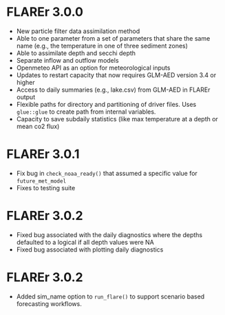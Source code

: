 # FLAREr 3.0.0

* New particle filter data assimilation method
* Able to one parameter from a set of parameters that share the same name (e.g., the temperature in one of three sediment zones)
* Able to assimilate depth and secchi depth
* Separate inflow and outflow models
* Openmeteo API as an option for meteorological inputs
* Updates to restart capacity that now requires GLM-AED version 3.4 or higher
* Access to daily summaries (e.g., lake.csv) from GLM-AED in FLAREr output
* Flexible paths for directory and partitioning of driver files.  Uses `glue::glue` to create path from internal variables.
* Capacity to save subdaily statistics (like max temperature at a depth or mean co2 flux)

# FLAREr 3.0.1

* Fix bug in `check_noaa_ready()` that assumed a specific value for `future_met_model`
* Fixes to testing suite

# FLAREr 3.0.2

* Fixed bug associated with the daily diagnostics where the depths defaulted to a logical if all depth values were NA
* Fixed bug associated with plotting daily diagnostics

# FLAREr 3.0.2

* Added sim_name option to `run_flare()` to support scenario based forecasting workflows.
